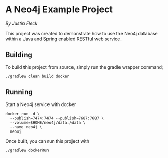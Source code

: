 # A Neo4j Example Project
*By Justin Fleck*

This project was created to demonstrate how to use the Neo4j database within a Java and Spring enabled RESTful web service.

## Building

To build this project from source, simply run the gradle wrapper command;
```
./gradlew clean build docker
```

## Running
Start a Neo4j service with docker
```
docker run -d \
  --publish=7474:7474 --publish=7687:7687 \
  --volume=$HOME/neo4j/data:/data \
  --name neo4j \
  neo4j
```

Once built, you can run this project with
```
./gradlew dockerRun
```

